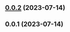 

## [0.0.2](https://github.com/wei-design/vite-plugin-meta-env/compare/0.0.1...0.0.2) (2023-07-14)

## 0.0.1 (2023-07-14)